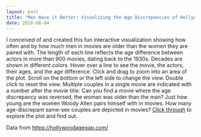 ```yaml
---
layout: post
title: "Men Have it Better: Visualizing the Age Discrepancies of Hollywood Pairings"
date: 2018-08-04
---
```


I conceived of and created this fun interactive visualization showing how often and by how much men in movies are older than the women they are paired with. The length of each line reflects the age difference between actors in more than 900 movies, dating back to the 1930s. Decades are shown in different colors. Hover over a line to see the movie, the actors, their ages, and the age difference. Click and drag to zoom into an area of the plot. Scroll on the bottom or the left side to change the view. Double click to reset the view.    Multiple couples in a single movie are indicated with a number after the movie title. Can you find a movie where the age discrepancy was reversed, the woman was older than the man? Just how young are the women Woody Allen pairs himself with in movies. How many age-discrepant same-sex couples are depicted in movies? [Click through](https://plot.ly/~Ross.Brown.Ph.D./95/) to explore the plot and find out.

Data from https://hollywoodagegap.com/

